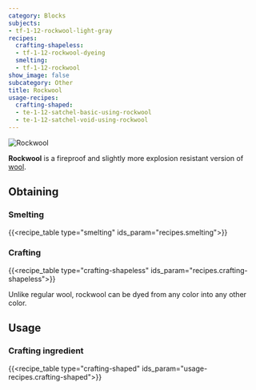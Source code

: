 ```yaml
---
category: Blocks
subjects:
- tf-1-12-rockwool-light-gray
recipes:
  crafting-shapeless:
  - tf-1-12-rockwool-dyeing
  smelting:
  - tf-1-12-rockwool
show_image: false
subcategory: Other
title: Rockwool
usage-recipes:
  crafting-shaped:
  - te-1-12-satchel-basic-using-rockwool
  - te-1-12-satchel-void-using-rockwool
---
```


![Rockwool](/images/docs/1.12/thermal-foundation/rockwool.gif)


**Rockwool** is a fireproof and slightly more explosion resistant version of
[wool](https://minecraft.gamepedia.com/Wool).


Obtaining
---------

### Smelting
{{<recipe_table type="smelting" ids_param="recipes.smelting">}}

### Crafting
{{<recipe_table type="crafting-shapeless" ids_param="recipes.crafting-shapeless">}}

Unlike regular wool, rockwool can be dyed from any color into any other color.


Usage
-----

### Crafting ingredient
{{<recipe_table type="crafting-shaped" ids_param="usage-recipes.crafting-shaped">}}
